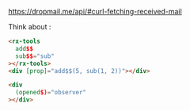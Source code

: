 https://dropmail.me/api/#curl-fetching-received-mail

Think about :


```html
<rx-tools
  add$$
  sub$$="sub"
></rx-tools>
<div [prop]="add$$(5, sub(1, 2))"></div>
```


```html
<div
  (opened$)="observer"
></div>
```

